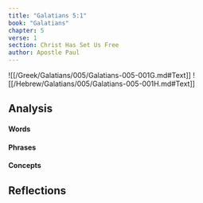```yaml
---
title: "Galatians 5:1"
book: "Galatians"
chapter: 5
verse: 1
section: Christ Has Set Us Free
author: Apostle Paul
---
```

![[/Greek/Galatians/005/Galatians-005-001G.md#Text]]
![[/Hebrew/Galatians/005/Galatians-005-001H.md#Text]]

## Analysis

#### Words

#### Phrases

#### Concepts

## Reflections
